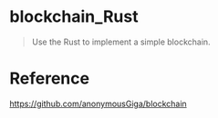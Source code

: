 # blockchain_Rust
> Use the Rust to implement a simple blockchain.

# Reference
https://github.com/anonymousGiga/blockchain
